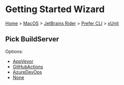 # Getting Started Wizard

[Home](/docs/wiz/readme.md) > [MacOS](MacOS.md) > [JetBrains Rider](MacOS_Rider.md) > [Prefer CLI](MacOS_Rider_Cli.md) > [xUnit](MacOS_Rider_Cli_xUnit.md)

## Pick BuildServer

Options:
 * [AppVeyor](MacOS_Rider_Cli_xUnit_AppVeyor.md)
 * [GitHubActions](MacOS_Rider_Cli_xUnit_GitHubActions.md)
 * [AzureDevOps](MacOS_Rider_Cli_xUnit_AzureDevOps.md)
 * [None](MacOS_Rider_Cli_xUnit_None.md)
